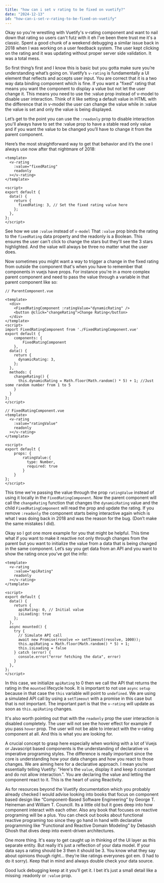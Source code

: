 ```yaml
---
title: "how can i set v rating to be fixed on vuetify?"
date: "2024-12-13"
id: "how-can-i-set-v-rating-to-be-fixed-on-vuetify"
---
```


Okay so you're wrestling with Vuetify's v-rating component and want to nail down that rating so users can't futz with it eh I've been there trust me it's a classic. Spent a good chunk of a weekend debugging a similar issue back in 2018 when I was working on a user feedback system. The user kept clicking on the rating and it was updating without proper server side validation. It was a total mess.

So first thing’s first and I know this is basic but you gotta make sure you’re understanding what’s going on.  Vuetify’s `v-rating` is fundamentally a UI element that reflects and accepts user input. You are correct that it is a two way data binding component which is fine. If you want a "fixed" rating that means you want the component to display a value but not let the user change it. This means you need to use the :value prop instead of v-model to disable user interaction. Think of it like setting a default value in HTML with the difference that in v-model the user can change the value while in :value the value is set and only the value is being displayed.

Let’s get to the point you can use the `:readonly` prop to disable interaction you'll always have to set the :value prop to have a stable read only value and if you want the value to be changed you’ll have to change it from the parent component.

Here’s the most straightforward way to get that behavior and it’s the one I always use now after that nightmare of 2018:

```vue
<template>
  <v-rating
    :value="fixedRating"
    readonly
  ></v-rating>
</template>

<script>
export default {
  data() {
    return {
      fixedRating: 3, // Set the fixed rating value here
    };
  },
};
</script>
```
See how we use `:value` instead of `v-model` That `:value` prop binds the rating to the `fixedRating` data property and the readonly is a Boolean. This ensures the user can't click to change the stars but they'll see the 3 stars highlighted. And the value will always be three no matter what the user does.

Now sometimes you might want a way to trigger a change in the fixed rating from outside the component that's when you have to remember that components in vuejs have props. For instance you're in a more complex parent component and need to pass the value through a variable in that parent component like so:

```vue
// ParentComponent.vue

<template>
  <div>
    <FixedRatingComponent :ratingValue="dynamicRating" />
    <button @click="changeRating">Change Rating</button>
  </div>
</template>
<script>
import FixedRatingComponent from './FixedRatingComponent.vue'
export default {
    components: {
        FixedRatingComponent
    },
  data() {
    return {
      dynamicRating: 3,
    };
  },
  methods: {
    changeRating() {
      this.dynamicRating = Math.floor(Math.random() * 5) + 1; //Just some random number from 1 to 5
    }
  }
};
</script>
```

```vue
// FixedRatingComponent.vue
<template>
  <v-rating
    :value="ratingValue"
    readonly
  ></v-rating>
</template>

<script>
export default {
    props: {
        ratingValue:{
          type: Number,
          required: true
        }
    }
};
</script>
```

This time we're passing the value through the prop `ratingValue` instead of using it locally in the `FixedRatingComponent`. Now the parent component will call the `changeRating` function that changes the `dynamicRating` value and the child `FixedRatingComponent` will read the prop and update the rating. If you remove `:readonly` the component starts being interactive again which is what I was doing back in 2018 and was the reason for the bug. (Don’t make the same mistakes I did).

Okay so I got one more example for you that might be helpful. This time what if you want to make it reactive not only through changes from the parent but you want to initialize the value from a data that is being changed in the same component. Let’s say you get data from an API and you want to show the rating once you’ve got the info:

```vue
<template>
  <v-rating
    :value="apiRating"
    readonly
  ></v-rating>
</template>

<script>
export default {
  data() {
    return {
      apiRating: 0, // Initial value
      isLoading: true
    };
  },
  async mounted() {
    try {
      // Simulate API call
      await new Promise(resolve => setTimeout(resolve, 1000));
      this.apiRating = Math.floor(Math.random() * 5) + 1;
      this.isLoading = false
    } catch (error) {
      console.error("error fetching the data", error)
    }
  },
};
</script>
```
In this case, we initialize `apiRating` to 0 then we call the API that returns the rating in the `mounted` lifecycle hook. It is important to not use `async` `setup` because in that case the `this` variable will point to `undefined`. We are using a simulated API call by using a `setTimeout` with a promise in this case but that is not important. The important part is that the `v-rating` will update as soon as `this.apiRating` changes.

It's also worth pointing out that with the `readonly` prop the user interaction is disabled completely. The user will not see the hover effect for example if you pass `hover` prop. The user will not be able to interact with the v-rating component at all. And this is what you are looking for.

A crucial concept to grasp here especially when working with a lot of Vuejs or Javascript based components is the understanding of declarative vs imperative programing styles. The difference is really important since the core is understanding how your data changes and how you react to those changes. We are aiming here for a declarative approach.  I mean you’re essentially telling Vuetify: "Here's the `value`, display it and keep it constant and do not allow interaction.". You are declaring the value and letting the component react to it. This is the heart of using Reactivity.

As for resources beyond the Vuetify documentation which you probably already checked I would advise looking into books that focus on component based design like “Component-Based Software Engineering” by  George T. Heineman and William T. Councill. Its a little old but it goes deep into how component interact with each other. Also any book that focuses on reactive programing will be a plus. You can check out books about functional reactive programing too since they go hand in hand with declarative programming like “Functional and Reactive Domain Modeling” by Debasish Ghosh that dives deep into event-driven architectures.

One more thing. It's easy to get caught up in thinking of the UI layer as this separate entity. But really it’s just a reflection of your data model. If your data says a rating should be 3 then it should be 3. You know what they say about opinions though right… they’re like ratings everyones got em. (I had to do it sorry). Keep that in mind and always double check your data source.

Good luck debugging keep at it you’ll get it. I bet it’s just a small detail like a missing :readonly or `:value` prop.
